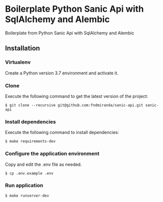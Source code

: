 # Boilerplate Python Sanic Api with SqlAlchemy and Alembic 

Boilerplate from Python Sanic Api with SqlAlchemy and Alembic

## Installation

### Virtualenv

Create a Python version 3.7 environment and activate it.

### Clone

Execute the following command to get the latest version of the project:

```terminal
$ git clone --recursive git@github.com:fndmiranda/sanic-api.git sanic-api
```

### Install dependencies

Execute the following command to install dependencies:

```terminal
$ make requirements-dev
```

### Configure the application environment

Copy and edit the .env file as needed.

```terminal
$ cp .env.example .env
```

### Run application

```terminal
$ make runserver-dev
```
